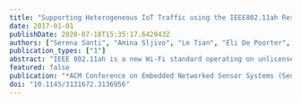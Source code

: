```yaml
---
title: "Supporting Heterogeneous IoT Traffic using the IEEE802.11ah Restricted Access Window"
date: 2017-01-01
publishDate: 2020-07-18T15:35:17.642943Z
authors: ["Serena Santi", "Amina Sljivo", "Le Tian", "Eli De Poorter", "Jeroen Hoebeke", "Jeroen Famaey"]
publication_types: ["1"]
abstract: "IEEE 802.11ah is a new Wi-Fi standard operating on unlicensed sub-GHz frequencies. It aims to provide long-range connectivity to Internet of Things (IoT) devices. The IEEE 802.11ah restricted access window (RAW) mechanism promises to increase throughput and energy efficiency in dense deployments by dividing stations into different RAW groups and allowing only one group to access the channel at a time. In this demo, we demonstrate the ability of the RAW mechanism to support a large number of densely deployed IoT stations with heterogeneous traffic requirements. Differentiated Quality of Service (QoS) is offered to a small set of high-throughput wireless cameras that coexist with thousands of best-effort sensor monitoring stations. The results are visualized in near real-time using our own developed IEEE 802.11ah visualizer running on top of the ns-3 event-based network simulator."
featured: false
publication: "*ACM Conference on Embedded Networked Sensor Systems (SenSys) [demo]*"
doi: "10.1145/3131672.3136956"
---
```


